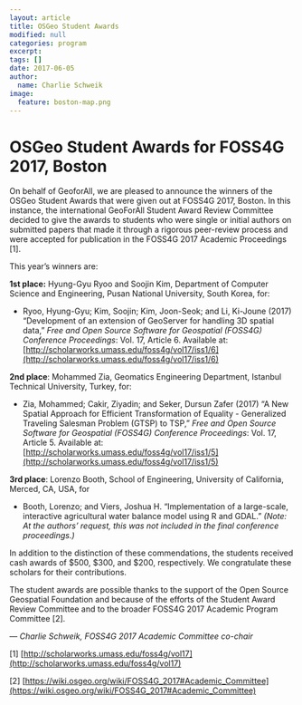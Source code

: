 ```yaml
---
layout: article
title: OSGeo Student Awards
modified: null
categories: program
excerpt:
tags: []
date: 2017-06-05
author:
  name: Charlie Schweik
image:
  feature: boston-map.png
---
```


# OSGeo Student Awards for FOSS4G 2017, Boston

On behalf of GeoforAll, we are pleased to announce the winners of the OSGeo Student Awards that were given out at FOSS4G 2017, Boston. In this instance, the international GeoForAll Student Award Review Committee decided to give the awards to students who were single or initial authors on submitted papers that made it through a rigorous peer-review process and were accepted for publication in the FOSS4G 2017 Academic Proceedings [1].

This year’s winners are:

**1st place:** Hyung-Gyu Ryoo and Soojin Kim, Department of Computer Science and Engineering, Pusan National University, South Korea, for:

  * Ryoo, Hyung-Gyu; Kim, Soojin; Kim, Joon-Seok; and Li, Ki-Joune (2017) “Development of an extension of GeoServer for handling 3D spatial data,” *Free and Open Source Software for Geospatial (FOSS4G) Conference Proceedings*: Vol. 17, Article 6.
  Available at: [http://scholarworks.umass.edu/foss4g/vol17/iss1/6](http://scholarworks.umass.edu/foss4g/vol17/iss1/6)

**2nd place**: Mohammed Zia, Geomatics Engineering Department, Istanbul Technical University, Turkey, for:

  * Zia, Mohammed; Cakir, Ziyadin; and Seker, Dursun Zafer (2017) “A New Spatial Approach for Efficient Transformation of Equality - Generalized Traveling Salesman Problem (GTSP) to TSP,” *Free and Open Source Software for Geospatial (FOSS4G) Conference Proceedings*: Vol. 17, Article 5.
  Available at: [http://scholarworks.umass.edu/foss4g/vol17/iss1/5](http://scholarworks.umass.edu/foss4g/vol17/iss1/5)

**3rd place**: Lorenzo Booth, School of Engineering, University of California, Merced, CA, USA, for   

  * Booth, Lorenzo; and Viers, Joshua H. “Implementation of a large-scale, interactive agricultural water balance model using R and GDAL.”
    *(Note:  At the authors’ request, this was not included in the final conference proceedings.)*

In addition to the distinction of these commendations, the students received cash awards of $500, $300, and $200, respectively. We congratulate these scholars for their contributions.

The student awards are possible thanks to the support of the Open Source Geospatial Foundation and because of the efforts of the Student Award Review Committee and to the broader FOSS4G 2017 Academic Program Committee [2].

— *Charlie Schweik, FOSS4G 2017 Academic Committee co-chair*

[1] [http://scholarworks.umass.edu/foss4g/vol17](http://scholarworks.umass.edu/foss4g/vol17)

[2] [https://wiki.osgeo.org/wiki/FOSS4G_2017#Academic_Committee](https://wiki.osgeo.org/wiki/FOSS4G_2017#Academic_Committee)
